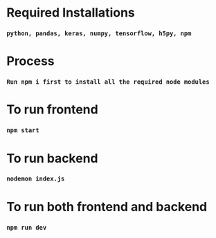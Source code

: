 # Required Installations
### `python, pandas, keras, numpy, tensorflow, h5py, npm`

# Process
### `Run npm i first to install all the required node modules`

# To run frontend
### `npm start`

# To run backend
### `nodemon index.js`

# To run both frontend and backend
### `npm run dev`
